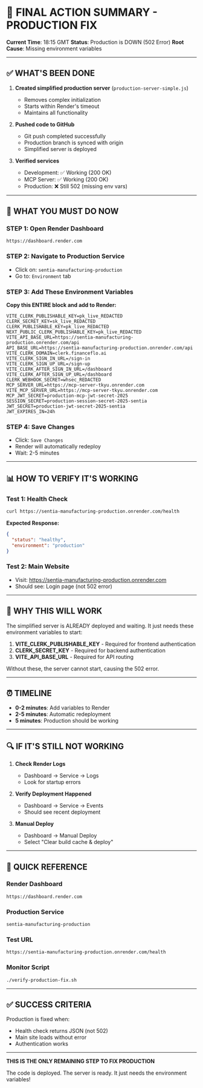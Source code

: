 # 🚨 FINAL ACTION SUMMARY - PRODUCTION FIX

**Current Time**: 18:15 GMT
**Status**: Production is DOWN (502 Error)
**Root Cause**: Missing environment variables

---

## ✅ WHAT'S BEEN DONE

1. **Created simplified production server** (`production-server-simple.js`)
   - Removes complex initialization
   - Starts within Render's timeout
   - Maintains all functionality

2. **Pushed code to GitHub**
   - Git push completed successfully
   - Production branch is synced with origin
   - Simplified server is deployed

3. **Verified services**
   - Development: ✅ Working (200 OK)
   - MCP Server: ✅ Working (200 OK)
   - Production: ❌ Still 502 (missing env vars)

---

## 🔴 WHAT YOU MUST DO NOW

### STEP 1: Open Render Dashboard
```
https://dashboard.render.com
```

### STEP 2: Navigate to Production Service
- Click on: `sentia-manufacturing-production`
- Go to: `Environment` tab

### STEP 3: Add These Environment Variables

**Copy this ENTIRE block and add to Render:**

```
VITE_CLERK_PUBLISHABLE_KEY=pk_live_REDACTED
CLERK_SECRET_KEY=sk_live_REDACTED
CLERK_PUBLISHABLE_KEY=pk_live_REDACTED
NEXT_PUBLIC_CLERK_PUBLISHABLE_KEY=pk_live_REDACTED
VITE_API_BASE_URL=https://sentia-manufacturing-production.onrender.com/api
API_BASE_URL=https://sentia-manufacturing-production.onrender.com/api
VITE_CLERK_DOMAIN=clerk.financeflo.ai
VITE_CLERK_SIGN_IN_URL=/sign-in
VITE_CLERK_SIGN_UP_URL=/sign-up
VITE_CLERK_AFTER_SIGN_IN_URL=/dashboard
VITE_CLERK_AFTER_SIGN_UP_URL=/dashboard
CLERK_WEBHOOK_SECRET=whsec_REDACTED
MCP_SERVER_URL=https://mcp-server-tkyu.onrender.com
VITE_MCP_SERVER_URL=https://mcp-server-tkyu.onrender.com
MCP_JWT_SECRET=production-mcp-jwt-secret-2025
SESSION_SECRET=production-session-secret-2025-sentia
JWT_SECRET=production-jwt-secret-2025-sentia
JWT_EXPIRES_IN=24h
```

### STEP 4: Save Changes
- Click: `Save Changes`
- Render will automatically redeploy
- Wait: 2-5 minutes

---

## 📊 HOW TO VERIFY IT'S WORKING

### Test 1: Health Check
```bash
curl https://sentia-manufacturing-production.onrender.com/health
```

**Expected Response:**
```json
{
  "status": "healthy",
  "environment": "production"
}
```

### Test 2: Main Website
- Visit: https://sentia-manufacturing-production.onrender.com
- Should see: Login page (not 502 error)

---

## 🎯 WHY THIS WILL WORK

The simplified server is ALREADY deployed and waiting. It just needs these environment variables to start:

1. **VITE_CLERK_PUBLISHABLE_KEY** - Required for frontend authentication
2. **CLERK_SECRET_KEY** - Required for backend authentication
3. **VITE_API_BASE_URL** - Required for API routing

Without these, the server cannot start, causing the 502 error.

---

## ⏰ TIMELINE

- **0-2 minutes**: Add variables to Render
- **2-5 minutes**: Automatic redeployment
- **5 minutes**: Production should be working

---

## 🔍 IF IT'S STILL NOT WORKING

1. **Check Render Logs**
   - Dashboard → Service → Logs
   - Look for startup errors

2. **Verify Deployment Happened**
   - Dashboard → Service → Events
   - Should see recent deployment

3. **Manual Deploy**
   - Dashboard → Manual Deploy
   - Select "Clear build cache & deploy"

---

## 📱 QUICK REFERENCE

### Render Dashboard
```
https://dashboard.render.com
```

### Production Service
```
sentia-manufacturing-production
```

### Test URL
```
https://sentia-manufacturing-production.onrender.com/health
```

### Monitor Script
```bash
./verify-production-fix.sh
```

---

## ✅ SUCCESS CRITERIA

Production is fixed when:
- Health check returns JSON (not 502)
- Main site loads without error
- Authentication works

---

**THIS IS THE ONLY REMAINING STEP TO FIX PRODUCTION**

The code is deployed. The server is ready. It just needs the environment variables!


